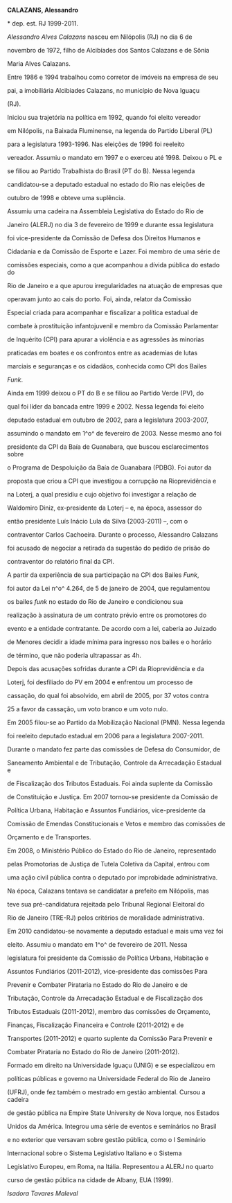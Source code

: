 **CALAZANS, Alessandro**



\* dep. est. RJ 1999-2011.



*Alessandro Alves Calazans* nasceu em Nilópolis (RJ) no dia 6 de

novembro de 1972, filho de Alcibíades dos Santos Calazans e de Sônia

Maria Alves Calazans.



Entre 1986 e 1994 trabalhou como corretor de imóveis na empresa de seu

pai, a imobiliária Alcibiades Calazans, no município de Nova Iguaçu

(RJ).



Iniciou sua trajetória na política em 1992, quando foi eleito vereador

em Nilópolis, na Baixada Fluminense, na legenda do Partido Liberal (PL)

para a legislatura 1993-1996. Nas eleições de 1996 foi reeleito

vereador. Assumiu o mandato em 1997 e o exerceu até 1998. Deixou o PL e

se filiou ao Partido Trabalhista do Brasil (PT do B). Nessa legenda

candidatou-se a deputado estadual no estado do Rio nas eleições de

outubro de 1998 e obteve uma suplência.



Assumiu uma cadeira na Assembleia Legislativa do Estado do Rio de

Janeiro (ALERJ) no dia 3 de fevereiro de 1999 e durante essa legislatura

foi vice-presidente da Comissão de Defesa dos Direitos Humanos e

Cidadania e da Comissão de Esporte e Lazer. Foi membro de uma série de

comissões especiais, como a que acompanhou a dívida pública do estado do

Rio de Janeiro e a que apurou irregularidades na atuação de empresas que

operavam junto ao cais do porto. Foi, ainda, relator da Comissão

Especial criada para acompanhar e fiscalizar a política estadual de

combate à prostituição infantojuvenil e membro da Comissão Parlamentar

de Inquérito (CPI) para apurar a violência e as agressões às minorias

praticadas em boates e os confrontos entre as academias de lutas

marciais e seguranças e os cidadãos, conhecida como CPI dos Bailes

*Funk*.



Ainda em 1999 deixou o PT do B e se filiou ao Partido Verde (PV), do

qual foi líder da bancada entre 1999 e 2002. Nessa legenda foi eleito

deputado estadual em outubro de 2002, para a legislatura 2003-2007,

assumindo o mandato em 1^o^ de fevereiro de 2003. Nesse mesmo ano foi

presidente da CPI da Baía de Guanabara, que buscou esclarecimentos sobre

o Programa de Despoluição da Baía de Guanabara (PDBG). Foi autor da

proposta que criou a CPI que investigou a corrupção na Rioprevidência e

na Loterj, a qual presidiu e cujo objetivo foi investigar a relação de

Waldomiro Diniz, ex-presidente da Loterj – e, na época, assessor do

então presidente Luís Inácio Lula da Silva (2003-2011) –, com o

contraventor Carlos Cachoeira. Durante o processo, Alessandro Calazans

foi acusado de negociar a retirada da sugestão do pedido de prisão do

contraventor do relatório final da CPI.



A partir da experiência de sua participação na CPI dos Bailes *Funk*,

foi autor da Lei n^o^ 4.264, de 5 de janeiro de 2004, que regulamentou

os bailes *funk* no estado do Rio de Janeiro e condicionou sua

realização à assinatura de um contrato prévio entre os promotores do

evento e a entidade contratante. De acordo com a lei, caberia ao Juizado

de Menores decidir a idade mínima para ingresso nos bailes e o horário

de término, que não poderia ultrapassar as 4h.



Depois das acusações sofridas durante a CPI da Rioprevidência e da

Loterj, foi desfiliado do PV em 2004 e enfrentou um processo de

cassação, do qual foi absolvido, em abril de 2005, por 37 votos contra

25 a favor da cassação, um voto branco e um voto nulo.



Em 2005 filou-se ao Partido da Mobilização Nacional (PMN). Nessa legenda

foi reeleito deputado estadual em 2006 para a legislatura 2007-2011.

Durante o mandato fez parte das comissões de Defesa do Consumidor, de

Saneamento Ambiental e de Tributação, Controle da Arrecadação Estadual e

de Fiscalização dos Tributos Estaduais. Foi ainda suplente da Comissão

de Constituição e Justiça. Em 2007 tornou-se presidente da Comissão de

Política Urbana, Habitação e Assuntos Fundiários, vice-presidente da

Comissão de Emendas Constitucionais e Vetos e membro das comissões de

Orçamento e de Transportes.



Em 2008, o Ministério Público do Estado do Rio de Janeiro, representado

pelas Promotorias de Justiça de Tutela Coletiva da Capital, entrou com

uma ação civil pública contra o deputado por improbidade administrativa.

Na época, Calazans tentava se candidatar a prefeito em Nilópolis, mas

teve sua pré-candidatura rejeitada pelo Tribunal Regional Eleitoral do

Rio de Janeiro (TRE-RJ) pelos critérios de moralidade administrativa.



Em 2010 candidatou-se novamente a deputado estadual e mais uma vez foi

eleito. Assumiu o mandato em 1^o^ de fevereiro de 2011. Nessa

legislatura foi presidente da Comissão de Política Urbana, Habitação e

Assuntos Fundiários (2011-2012), vice-presidente das comissões Para

Prevenir e Combater Pirataria no Estado do Rio de Janeiro e de

Tributação, Controle da Arrecadação Estadual e de Fiscalização dos

Tributos Estaduais (2011-2012), membro das comissões de Orçamento,

Finanças, Fiscalização Financeira e Controle (2011-2012) e de

Transportes (2011-2012) e quarto suplente da Comissão Para Prevenir e

Combater Pirataria no Estado do Rio de Janeiro (2011-2012).



Formado em direito na Universidade Iguaçu (UNIG) e se especializou em

políticas públicas e governo na Universidade Federal do Rio de Janeiro

(UFRJ), onde fez também o mestrado em gestão ambiental. Cursou a cadeira

de gestão pública na Empire State University de Nova Iorque, nos Estados

Unidos da América. Integrou uma série de eventos e seminários no Brasil

e no exterior que versavam sobre gestão pública, como o I Seminário

Internacional sobre o Sistema Legislativo Italiano e o Sistema

Legislativo Europeu, em Roma, na Itália. Representou a ALERJ no quarto

curso de gestão pública na cidade de Albany, EUA (1999).



*Isadora Tavares Maleval*




